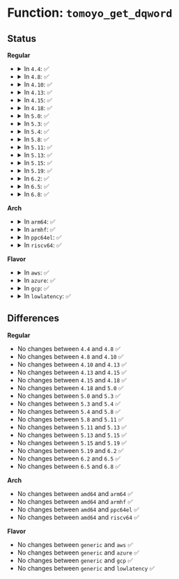 # Function: <code>tomoyo_get_dqword</code>

## Status
<b>Regular</b>
<ul>
<li>
<details>
<summary>In <code>4.4</code>: ✅</summary>

```c
const struct tomoyo_path_info *tomoyo_get_dqword(char *start);
```

**Collision:** Unique Static

**Inline:** No

**Transformation:** False

**Instances:**

```
In security/tomoyo/condition.c (ffffffff8136bb00)
Location: security/tomoyo/condition.c:249
Inline: False
Direct callers:
  - security/tomoyo/condition.c:tomoyo_get_condition
  - security/tomoyo/condition.c:tomoyo_get_condition
  - security/tomoyo/condition.c:tomoyo_get_condition
```
**Symbols:**

```
ffffffff8136bb00-ffffffff8136bb55: tomoyo_get_dqword (STB_LOCAL)
```
</details>
</li>
<li>
<details>
<summary>In <code>4.8</code>: ✅</summary>

```c
const struct tomoyo_path_info *tomoyo_get_dqword(char *start);
```

**Collision:** Unique Static

**Inline:** No

**Transformation:** False

**Instances:**

```
In security/tomoyo/condition.c (ffffffff813a1d10)
Location: security/tomoyo/condition.c:249
Inline: False
Direct callers:
  - security/tomoyo/condition.c:tomoyo_get_condition
  - security/tomoyo/condition.c:tomoyo_get_condition
  - security/tomoyo/condition.c:tomoyo_get_condition
```
**Symbols:**

```
ffffffff813a1d10-ffffffff813a1d65: tomoyo_get_dqword (STB_LOCAL)
```
</details>
</li>
<li>
<details>
<summary>In <code>4.10</code>: ✅</summary>

```c
const struct tomoyo_path_info *tomoyo_get_dqword(char *start);
```

**Collision:** Unique Static

**Inline:** No

**Transformation:** False

**Instances:**

```
In security/tomoyo/condition.c (ffffffff813b8890)
Location: security/tomoyo/condition.c:249
Inline: False
Direct callers:
  - security/tomoyo/condition.c:tomoyo_get_condition
  - security/tomoyo/condition.c:tomoyo_get_condition
  - security/tomoyo/condition.c:tomoyo_get_condition
```
**Symbols:**

```
ffffffff813b8890-ffffffff813b88e5: tomoyo_get_dqword (STB_LOCAL)
```
</details>
</li>
<li>
<details>
<summary>In <code>4.13</code>: ✅</summary>

```c
const struct tomoyo_path_info *tomoyo_get_dqword(char *start);
```

**Collision:** Unique Static

**Inline:** No

**Transformation:** False

**Instances:**

```
In security/tomoyo/condition.c (ffffffff813cf150)
Location: security/tomoyo/condition.c:249
Inline: False
Direct callers:
  - security/tomoyo/condition.c:tomoyo_get_condition
  - security/tomoyo/condition.c:tomoyo_get_condition
  - security/tomoyo/condition.c:tomoyo_get_condition
```
**Symbols:**

```
ffffffff813cf150-ffffffff813cf1a5: tomoyo_get_dqword (STB_LOCAL)
```
</details>
</li>
<li>
<details>
<summary>In <code>4.15</code>: ✅</summary>

```c
const struct tomoyo_path_info *tomoyo_get_dqword(char *start);
```

**Collision:** Unique Static

**Inline:** No

**Transformation:** False

**Instances:**

```
In security/tomoyo/condition.c (ffffffff813f5600)
Location: security/tomoyo/condition.c:250
Inline: False
Direct callers:
  - security/tomoyo/condition.c:tomoyo_get_condition
  - security/tomoyo/condition.c:tomoyo_get_condition
  - security/tomoyo/condition.c:tomoyo_get_condition
```
**Symbols:**

```
ffffffff813f5600-ffffffff813f5655: tomoyo_get_dqword (STB_LOCAL)
```
</details>
</li>
<li>
<details>
<summary>In <code>4.18</code>: ✅</summary>

```c
const struct tomoyo_path_info *tomoyo_get_dqword(char *start);
```

**Collision:** Unique Static

**Inline:** No

**Transformation:** False

**Instances:**

```
In security/tomoyo/condition.c (ffffffff81426570)
Location: security/tomoyo/condition.c:250
Inline: False
Direct callers:
  - security/tomoyo/condition.c:tomoyo_get_condition
  - security/tomoyo/condition.c:tomoyo_get_condition
  - security/tomoyo/condition.c:tomoyo_get_condition
```
**Symbols:**

```
ffffffff81426570-ffffffff814265c5: tomoyo_get_dqword (STB_LOCAL)
```
</details>
</li>
<li>
<details>
<summary>In <code>5.0</code>: ✅</summary>

```c
const struct tomoyo_path_info *tomoyo_get_dqword(char *start);
```

**Collision:** Unique Static

**Inline:** No

**Transformation:** False

**Instances:**

```
In security/tomoyo/condition.c (ffffffff81442c60)
Location: security/tomoyo/condition.c:250
Inline: False
Direct callers:
  - security/tomoyo/condition.c:tomoyo_get_condition
  - security/tomoyo/condition.c:tomoyo_get_condition
  - security/tomoyo/condition.c:tomoyo_get_condition
```
**Symbols:**

```
ffffffff81442c60-ffffffff81442cb5: tomoyo_get_dqword (STB_LOCAL)
```
</details>
</li>
<li>
<details>
<summary>In <code>5.3</code>: ✅</summary>

```c
const struct tomoyo_path_info *tomoyo_get_dqword(char *start);
```

**Collision:** Unique Static

**Inline:** No

**Transformation:** False

**Instances:**

```
In security/tomoyo/condition.c (ffffffff81470890)
Location: security/tomoyo/condition.c:259
Inline: False
Direct callers:
  - security/tomoyo/condition.c:tomoyo_get_condition
  - security/tomoyo/condition.c:tomoyo_get_condition
  - security/tomoyo/condition.c:tomoyo_get_condition
```
**Symbols:**

```
ffffffff81470890-ffffffff814708e5: tomoyo_get_dqword (STB_LOCAL)
```
</details>
</li>
<li>
<details>
<summary>In <code>5.4</code>: ✅</summary>

```c
const struct tomoyo_path_info *tomoyo_get_dqword(char *start);
```

**Collision:** Unique Static

**Inline:** No

**Transformation:** False

**Instances:**

```
In security/tomoyo/condition.c (ffffffff8148a630)
Location: security/tomoyo/condition.c:259
Inline: False
Direct callers:
  - security/tomoyo/condition.c:tomoyo_get_condition
  - security/tomoyo/condition.c:tomoyo_get_condition
  - security/tomoyo/condition.c:tomoyo_get_condition
```
**Symbols:**

```
ffffffff8148a630-ffffffff8148a685: tomoyo_get_dqword (STB_LOCAL)
```
</details>
</li>
<li>
<details>
<summary>In <code>5.8</code>: ✅</summary>

```c
const struct tomoyo_path_info *tomoyo_get_dqword(char *start);
```

**Collision:** Unique Static

**Inline:** No

**Transformation:** False

**Instances:**

```
In security/tomoyo/condition.c (ffffffff814e1980)
Location: security/tomoyo/condition.c:259
Inline: False
Direct callers:
  - security/tomoyo/condition.c:tomoyo_get_condition
  - security/tomoyo/condition.c:tomoyo_get_condition
  - security/tomoyo/condition.c:tomoyo_parse_envp
```
**Symbols:**

```
ffffffff814e1980-ffffffff814e19d5: tomoyo_get_dqword (STB_LOCAL)
```
</details>
</li>
<li>
<details>
<summary>In <code>5.11</code>: ✅</summary>

```c
const struct tomoyo_path_info *tomoyo_get_dqword(char *start);
```

**Collision:** Unique Static

**Inline:** No

**Transformation:** False

**Instances:**

```
In security/tomoyo/condition.c (ffffffff814fed00)
Location: security/tomoyo/condition.c:259
Inline: False
Direct callers:
  - security/tomoyo/condition.c:tomoyo_get_condition
  - security/tomoyo/condition.c:tomoyo_get_condition
  - security/tomoyo/condition.c:tomoyo_parse_envp
```
**Symbols:**

```
ffffffff814fed00-ffffffff814fed55: tomoyo_get_dqword (STB_LOCAL)
```
</details>
</li>
<li>
<details>
<summary>In <code>5.13</code>: ✅</summary>

```c
const struct tomoyo_path_info *tomoyo_get_dqword(char *start);
```

**Collision:** Unique Static

**Inline:** No

**Transformation:** False

**Instances:**

```
In security/tomoyo/condition.c (ffffffff81505800)
Location: security/tomoyo/condition.c:259
Inline: False
Direct callers:
  - security/tomoyo/condition.c:tomoyo_get_condition
  - security/tomoyo/condition.c:tomoyo_get_condition
  - security/tomoyo/condition.c:tomoyo_get_condition
```
**Symbols:**

```
ffffffff81505800-ffffffff81505855: tomoyo_get_dqword (STB_LOCAL)
```
</details>
</li>
<li>
<details>
<summary>In <code>5.15</code>: ✅</summary>

```c
const struct tomoyo_path_info *tomoyo_get_dqword(char *start);
```

**Collision:** Unique Static

**Inline:** No

**Transformation:** False

**Instances:**

```
In security/tomoyo/condition.c (ffffffff81562640)
Location: security/tomoyo/condition.c:259
Inline: False
Direct callers:
  - security/tomoyo/condition.c:tomoyo_get_condition
  - security/tomoyo/condition.c:tomoyo_get_condition
  - security/tomoyo/condition.c:tomoyo_get_condition
```
**Symbols:**

```
ffffffff81562640-ffffffff81562695: tomoyo_get_dqword (STB_LOCAL)
```
</details>
</li>
<li>
<details>
<summary>In <code>5.19</code>: ✅</summary>

```c
const struct tomoyo_path_info *tomoyo_get_dqword(char *start);
```

**Collision:** Unique Static

**Inline:** No

**Transformation:** False

**Instances:**

```
In security/tomoyo/condition.c (ffffffff815fd720)
Location: security/tomoyo/condition.c:259
Inline: False
Direct callers:
  - security/tomoyo/condition.c:tomoyo_get_condition
  - security/tomoyo/condition.c:tomoyo_get_condition
  - security/tomoyo/condition.c:tomoyo_get_condition
```
**Symbols:**

```
ffffffff815fd720-ffffffff815fd781: tomoyo_get_dqword (STB_LOCAL)
```
</details>
</li>
<li>
<details>
<summary>In <code>6.2</code>: ✅</summary>

```c
const struct tomoyo_path_info *tomoyo_get_dqword(char *start);
```

**Collision:** Unique Static

**Inline:** No

**Transformation:** False

**Instances:**

```
In security/tomoyo/condition.c (ffffffff816ae580)
Location: security/tomoyo/condition.c:259
Inline: False
Direct callers:
  - security/tomoyo/condition.c:tomoyo_get_condition
  - security/tomoyo/condition.c:tomoyo_get_condition
  - security/tomoyo/condition.c:tomoyo_get_condition
```
**Symbols:**

```
ffffffff816ae580-ffffffff816ae5e1: tomoyo_get_dqword (STB_LOCAL)
```
</details>
</li>
<li>
<details>
<summary>In <code>6.5</code>: ✅</summary>

```c
const struct tomoyo_path_info *tomoyo_get_dqword(char *start);
```

**Collision:** Unique Static

**Inline:** No

**Transformation:** False

**Instances:**

```
In security/tomoyo/condition.c (ffffffff816e6fb0)
Location: security/tomoyo/condition.c:259
Inline: False
Direct callers:
  - security/tomoyo/condition.c:tomoyo_get_condition
  - security/tomoyo/condition.c:tomoyo_get_condition
  - security/tomoyo/condition.c:tomoyo_get_condition
```
**Symbols:**

```
ffffffff816e6fb0-ffffffff816e7011: tomoyo_get_dqword (STB_LOCAL)
```
</details>
</li>
<li>
<details>
<summary>In <code>6.8</code>: ✅</summary>

```c
const struct tomoyo_path_info *tomoyo_get_dqword(char *start);
```

**Collision:** Unique Static

**Inline:** No

**Transformation:** False

**Instances:**

```
In security/tomoyo/condition.c (ffffffff81723cc0)
Location: security/tomoyo/condition.c:259
Inline: False
Direct callers:
  - security/tomoyo/condition.c:tomoyo_get_condition
  - security/tomoyo/condition.c:tomoyo_get_condition
  - security/tomoyo/condition.c:tomoyo_get_condition
```
**Symbols:**

```
ffffffff81723cc0-ffffffff81723d21: tomoyo_get_dqword (STB_LOCAL)
```
</details>
</li>
</ul>
<b>Arch</b>
<ul>
<li>
<details>
<summary>In <code>arm64</code>: ✅</summary>

```c
const struct tomoyo_path_info *tomoyo_get_dqword(char *start);
```

**Collision:** Unique Static

**Inline:** No

**Transformation:** False

**Instances:**

```
In security/tomoyo/condition.c (ffff80001057dc70)
Location: security/tomoyo/condition.c:259
Inline: False
Direct callers:
  - security/tomoyo/condition.c:tomoyo_get_condition
  - security/tomoyo/condition.c:tomoyo_get_condition
  - security/tomoyo/condition.c:tomoyo_get_condition
```
**Symbols:**

```
ffff80001057dc70-ffff80001057dcfc: tomoyo_get_dqword (STB_LOCAL)
```
</details>
</li>
<li>
<details>
<summary>In <code>armhf</code>: ✅</summary>

```c
const struct tomoyo_path_info *tomoyo_get_dqword(char *start);
```

**Collision:** Unique Static

**Inline:** No

**Transformation:** False

**Instances:**

```
In security/tomoyo/condition.c (c0730020)
Location: security/tomoyo/condition.c:259
Inline: False
Direct callers:
  - security/tomoyo/condition.c:tomoyo_get_condition
  - security/tomoyo/condition.c:tomoyo_get_condition
  - security/tomoyo/condition.c:tomoyo_get_condition
```
**Symbols:**

```
c0730020-c07300a0: tomoyo_get_dqword (STB_LOCAL)
```
</details>
</li>
<li>
<details>
<summary>In <code>ppc64el</code>: ✅</summary>

```c
const struct tomoyo_path_info *tomoyo_get_dqword(char *start);
```

**Collision:** Unique Static

**Inline:** No

**Transformation:** False

**Instances:**

```
In security/tomoyo/condition.c (c0000000006e9920)
Location: security/tomoyo/condition.c:259
Inline: False
Direct callers:
  - security/tomoyo/condition.c:tomoyo_get_condition
  - security/tomoyo/condition.c:tomoyo_get_condition
  - security/tomoyo/condition.c:tomoyo_get_condition
```
**Symbols:**

```
c0000000006e9920-c0000000006e99ec: tomoyo_get_dqword (STB_LOCAL)
```
</details>
</li>
<li>
<details>
<summary>In <code>riscv64</code>: ✅</summary>

```c
const struct tomoyo_path_info *tomoyo_get_dqword(char *start);
```

**Collision:** Unique Static

**Inline:** No

**Transformation:** False

**Instances:**

```
In security/tomoyo/condition.c (ffffffe0003cedec)
Location: security/tomoyo/condition.c:259
Inline: False
Direct callers:
  - security/tomoyo/condition.c:tomoyo_get_condition
  - security/tomoyo/condition.c:tomoyo_get_condition
  - security/tomoyo/condition.c:tomoyo_get_condition
```
**Symbols:**

```
ffffffe0003cedec-ffffffe0003cee60: tomoyo_get_dqword (STB_LOCAL)
```
</details>
</li>
</ul>
<b>Flavor</b>
<ul>
<li>
<details>
<summary>In <code>aws</code>: ✅</summary>

```c
const struct tomoyo_path_info *tomoyo_get_dqword(char *start);
```

**Collision:** Unique Static

**Inline:** No

**Transformation:** False

**Instances:**

```
In security/tomoyo/condition.c (ffffffff81482c10)
Location: security/tomoyo/condition.c:259
Inline: False
Direct callers:
  - security/tomoyo/condition.c:tomoyo_get_condition
  - security/tomoyo/condition.c:tomoyo_get_condition
  - security/tomoyo/condition.c:tomoyo_get_condition
```
**Symbols:**

```
ffffffff81482c10-ffffffff81482c65: tomoyo_get_dqword (STB_LOCAL)
```
</details>
</li>
<li>
<details>
<summary>In <code>azure</code>: ✅</summary>

```c
const struct tomoyo_path_info *tomoyo_get_dqword(char *start);
```

**Collision:** Unique Static

**Inline:** No

**Transformation:** False

**Instances:**

```
In security/tomoyo/condition.c (ffffffff81473630)
Location: security/tomoyo/condition.c:259
Inline: False
Direct callers:
  - security/tomoyo/condition.c:tomoyo_get_condition
  - security/tomoyo/condition.c:tomoyo_get_condition
  - security/tomoyo/condition.c:tomoyo_get_condition
```
**Symbols:**

```
ffffffff81473630-ffffffff81473685: tomoyo_get_dqword (STB_LOCAL)
```
</details>
</li>
<li>
<details>
<summary>In <code>gcp</code>: ✅</summary>

```c
const struct tomoyo_path_info *tomoyo_get_dqword(char *start);
```

**Collision:** Unique Static

**Inline:** No

**Transformation:** False

**Instances:**

```
In security/tomoyo/condition.c (ffffffff8147ecb0)
Location: security/tomoyo/condition.c:259
Inline: False
Direct callers:
  - security/tomoyo/condition.c:tomoyo_get_condition
  - security/tomoyo/condition.c:tomoyo_get_condition
  - security/tomoyo/condition.c:tomoyo_get_condition
```
**Symbols:**

```
ffffffff8147ecb0-ffffffff8147ed05: tomoyo_get_dqword (STB_LOCAL)
```
</details>
</li>
<li>
<details>
<summary>In <code>lowlatency</code>: ✅</summary>

```c
const struct tomoyo_path_info *tomoyo_get_dqword(char *start);
```

**Collision:** Unique Static

**Inline:** No

**Transformation:** False

**Instances:**

```
In security/tomoyo/condition.c (ffffffff814967e0)
Location: security/tomoyo/condition.c:259
Inline: False
Direct callers:
  - security/tomoyo/condition.c:tomoyo_get_condition
  - security/tomoyo/condition.c:tomoyo_get_condition
  - security/tomoyo/condition.c:tomoyo_get_condition
```
**Symbols:**

```
ffffffff814967e0-ffffffff81496835: tomoyo_get_dqword (STB_LOCAL)
```
</details>
</li>
</ul>

## Differences
<b>Regular</b>
<ul>
<li>
No changes between <code>4.4</code> and <code>4.8</code> ✅
</li>
<li>
No changes between <code>4.8</code> and <code>4.10</code> ✅
</li>
<li>
No changes between <code>4.10</code> and <code>4.13</code> ✅
</li>
<li>
No changes between <code>4.13</code> and <code>4.15</code> ✅
</li>
<li>
No changes between <code>4.15</code> and <code>4.18</code> ✅
</li>
<li>
No changes between <code>4.18</code> and <code>5.0</code> ✅
</li>
<li>
No changes between <code>5.0</code> and <code>5.3</code> ✅
</li>
<li>
No changes between <code>5.3</code> and <code>5.4</code> ✅
</li>
<li>
No changes between <code>5.4</code> and <code>5.8</code> ✅
</li>
<li>
No changes between <code>5.8</code> and <code>5.11</code> ✅
</li>
<li>
No changes between <code>5.11</code> and <code>5.13</code> ✅
</li>
<li>
No changes between <code>5.13</code> and <code>5.15</code> ✅
</li>
<li>
No changes between <code>5.15</code> and <code>5.19</code> ✅
</li>
<li>
No changes between <code>5.19</code> and <code>6.2</code> ✅
</li>
<li>
No changes between <code>6.2</code> and <code>6.5</code> ✅
</li>
<li>
No changes between <code>6.5</code> and <code>6.8</code> ✅
</li>
</ul>
<b>Arch</b>
<ul>
<li>
No changes between <code>amd64</code> and <code>arm64</code> ✅
</li>
<li>
No changes between <code>amd64</code> and <code>armhf</code> ✅
</li>
<li>
No changes between <code>amd64</code> and <code>ppc64el</code> ✅
</li>
<li>
No changes between <code>amd64</code> and <code>riscv64</code> ✅
</li>
</ul>
<b>Flavor</b>
<ul>
<li>
No changes between <code>generic</code> and <code>aws</code> ✅
</li>
<li>
No changes between <code>generic</code> and <code>azure</code> ✅
</li>
<li>
No changes between <code>generic</code> and <code>gcp</code> ✅
</li>
<li>
No changes between <code>generic</code> and <code>lowlatency</code> ✅
</li>
</ul>
